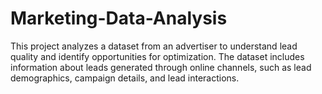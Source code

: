 # Marketing-Data-Analysis
This project analyzes a dataset from an advertiser to understand lead quality and identify opportunities for optimization. The dataset includes information about leads generated through online channels, such as lead demographics, campaign details, and lead interactions.
